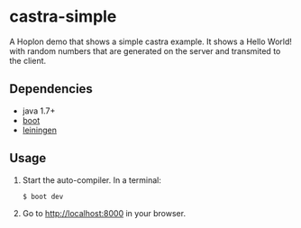 # castra-simple

A Hoplon demo that shows a simple castra example. It shows a Hello World! with
random numbers that are generated on the server and transmited to the client.

## Dependencies

- java 1.7+
- [boot][1]
- [leiningen][2]

## Usage

1. Start the auto-compiler. In a terminal:

    ```bash
    $ boot dev
    ```

2. Go to [http://localhost:8000][3] in your browser.

[1]: https://github.com/boot-clj/boot
[2]: https://github.com/technomancy/leiningen
[3]: http://localhost:8000
